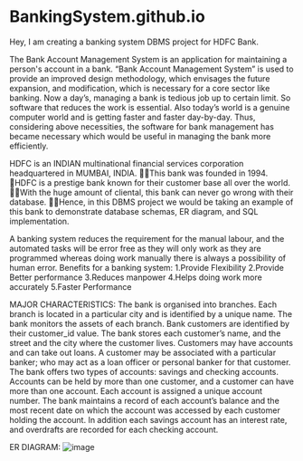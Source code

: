 # BankingSystem.github.io

Hey,
I am creating a banking system DBMS project for HDFC Bank.

The Bank Account Management System is an application for maintaining a person's account in a bank. 
“Bank Account Management System” is used to provide an improved design methodology, which envisages the future expansion, and modification, which is necessary for a core sector like banking.
Now a day’s, managing a bank is tedious job up to certain limit. So software that reduces the work is essential. 
Also today’s world is a genuine computer world and is getting faster and faster day-by-day. Thus, considering above necessities, the software for bank management has became necessary which would be useful in managing the bank more efficiently.

HDFC is an INDIAN multinational financial services corporation headquartered in MUMBAI, INDIA. This bank was founded in 1994. HDFC is a prestige bank known for their customer base all over the world.  With the huge amount of cliental, this bank can never go wrong with their database. Hence, in this DBMS project we would be taking an example of this bank to demonstrate database schemas, ER diagram, and SQL implementation.

A banking system reduces the requirement for the manual labour, and the automated tasks will be error free as they will only work as they are programmed whereas doing work manually there is always a possibility of human error.
Benefits for a banking system:
1.Provide Flexibility
2.Provide Better performance
3.Reduces manpower
4.Helps doing work more accurately
5.Faster Performance

MAJOR CHARACTERISTICS:
The bank is organised into branches. Each branch is located in a particular city and is identified by a unique name. The bank monitors the assets of each branch. 
 Bank customers are identified by their customer_id value. The bank stores each customer’s name, and the street and the city where the customer lives. Customers may have accounts and can take out loans. A customer may be associated with a particular banker; who may act as a loan officer or personal banker for that customer. 
The bank offers two types of accounts: savings and checking accounts. Accounts can be held by more than one customer, and a customer can have more than one account. Each account is assigned a unique account number. The bank maintains a record of each account’s balance and the most recent date on which the account was accessed by each customer holding the account. In addition each savings account has an interest rate, and overdrafts are recorded for each checking account.

ER DIAGRAM:
![image](https://user-images.githubusercontent.com/82277376/114311041-c01c7200-9b0a-11eb-84dd-9d45f185eaff.png)


